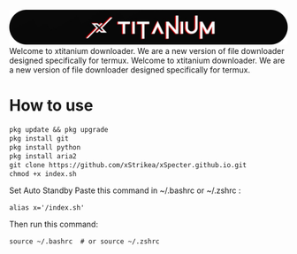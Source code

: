 ![logo](image/logo-readme.png)
Welcome to xtitanium downloader. We are a new version of file downloader designed specifically for termux. Welcome to xtitanium downloader. We are a new version of file downloader designed specifically for termux.
# How to use
```
pkg update && pkg upgrade
pkg install git
pkg install python
pkg install aria2
git clone https://github.com/xStrikea/xSpecter.github.io.git
chmod +x index.sh
```
Set Auto Standby
Paste this command in ~/.bashrc or ~/.zshrc :
```
alias x='/index.sh'
```
Then run this command:
```
source ~/.bashrc  # or source ~/.zshrc
```
